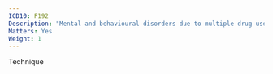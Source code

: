 ```yaml
---
ICD10: F192
Description: "Mental and behavioural disorders due to multiple drug use and use of other psychoactive substances: Dependence syndrome"
Matters: Yes
Weight: 1
---
```

Technique
